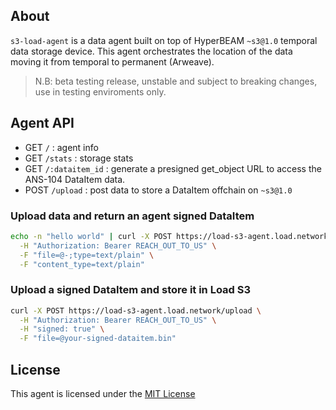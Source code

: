 ## About
`s3-load-agent` is a data agent built on top of HyperBEAM `~s3@1.0` temporal data storage device. This agent orchestrates the location of the data moving it from temporal to permanent (Arweave).

> N.B: beta testing release, unstable and subject to breaking changes, use in testing enviroments only.

## Agent API

- GET `/` : agent info
- GET `/stats` : storage stats
- GET `/:dataitem_id` : generate a presigned get_object URL to access the ANS-104 DataItem data.
- POST `/upload` : post data to store a DataItem offchain on `~s3@1.0`

### Upload data and return an agent signed DataItem
```bash
echo -n "hello world" | curl -X POST https://load-s3-agent.load.network/upload \
  -H "Authorization: Bearer REACH_OUT_TO_US" \
  -F "file=@-;type=text/plain" \
  -F "content_type=text/plain"
```

### Upload a signed DataItem and store it in Load S3

```bash
curl -X POST https://load-s3-agent.load.network/upload \
  -H "Authorization: Bearer REACH_OUT_TO_US" \
  -H "signed: true" \
  -F "file=@your-signed-dataitem.bin"
```

## License
This agent is licensed under the [MIT License](./LICENSE)